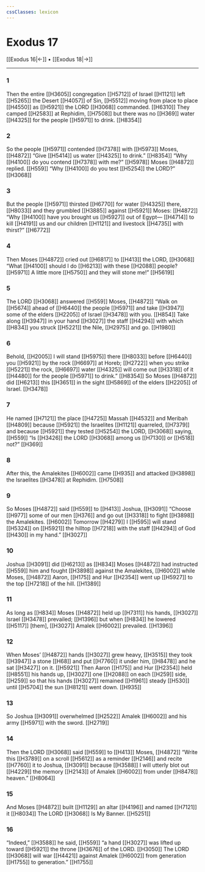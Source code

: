 ```yaml
---
cssClasses: lexicon
---
```


# Exodus 17

[[Exodus 16|←]] • [[Exodus 18|→]]

---

### 1
Then the entire [[H3605]] congregation [[H5712]] of Israel [[H1121]] left [[H5265]] the Desert [[H4057]] of Sin, [[H5512]] moving from place to place [[H4550]] as [[H5921]] the LORD [[H3068]] commanded. [[H6310]] They camped [[H2583]] at Rephidim, [[H7508]] but there was no [[H369]] water [[H4325]] for the people [[H5971]] to drink. [[H8354]]

### 2
So the people [[H5971]] contended [[H7378]] with [[H5973]] Moses, [[H4872]] “Give [[H5414]] us water [[H4325]] to drink.” [[H8354]] “Why [[H4100]] do you contend [[H7378]] with me?” [[H5978]] Moses [[H4872]] replied. [[H559]] “Why [[H4100]] do you test [[H5254]] the LORD?” [[H3068]]

### 3
But the people [[H5971]] thirsted [[H6770]] for water [[H4325]] there, [[H8033]] and they grumbled [[H3885]] against [[H5921]] Moses: [[H4872]] “Why [[H4100]] have you brought us [[H5927]] out of Egypt— [[H4714]] to kill [[H4191]] us and our children [[H1121]] and livestock [[H4735]] with thirst?” [[H6772]]

### 4
Then Moses [[H4872]] cried out [[H6817]] to [[H413]] the LORD, [[H3068]] “What [[H4100]] should I do [[H6213]] with these [[H2088]] people? [[H5971]] A little more [[H5750]] and they will stone me!” [[H5619]]

### 5
The LORD [[H3068]] answered [[H559]] Moses, [[H4872]] “Walk on [[H5674]] ahead of [[H6440]] the people [[H5971]] and take [[H3947]] some of the elders [[H2205]] of Israel [[H3478]] with you. [[H854]] Take along [[H3947]] in your hand [[H3027]] the staff [[H4294]] with which [[H834]] you struck [[H5221]] the Nile, [[H2975]] and go. [[H1980]]

### 6
Behold, [[H2005]] I will stand [[H5975]] there [[H8033]] before [[H6440]] you [[H5921]] by the rock [[H6697]] at Horeb; [[H2722]] when you strike [[H5221]] the rock, [[H6697]] water [[H4325]] will come out [[H3318]] of it [[H4480]] for the people [[H5971]] to drink.” [[H8354]] So Moses [[H4872]] did [[H6213]] this [[H3651]] in the sight [[H5869]] of the elders [[H2205]] of Israel. [[H3478]]

### 7
He named [[H7121]] the place [[H4725]] Massah [[H4532]] and Meribah [[H4809]] because [[H5921]] the Israelites [[H1121]] quarreled, [[H7379]] and because [[H5921]] they tested [[H5254]] the LORD, [[H3068]] saying, [[H559]] “Is [[H3426]] the LORD [[H3068]] among us [[H7130]] or [[H518]] not?” [[H369]]

### 8
After this, the Amalekites [[H6002]] came [[H935]] and attacked [[H3898]] the Israelites [[H3478]] at Rephidim. [[H7508]]

### 9
So Moses [[H4872]] said [[H559]] to [[H413]] Joshua, [[H3091]] “Choose [[H977]] some of our men [[H376]] and go out [[H3318]] to fight [[H3898]] the Amalekites. [[H6002]] Tomorrow [[H4279]] I [[H595]] will stand [[H5324]] on [[H5921]] the hilltop [[H7218]] with the staff [[H4294]] of God [[H430]] in my hand.” [[H3027]]

### 10
Joshua [[H3091]] did [[H6213]] as [[H834]] Moses [[H4872]] had instructed [[H559]] him  and fought [[H3898]] against the Amalekites, [[H6002]] while Moses, [[H4872]] Aaron, [[H175]] and Hur [[H2354]] went up [[H5927]] to the top [[H7218]] of the hill. [[H1389]]

### 11
As long as [[H834]] Moses [[H4872]] held up [[H7311]] his hands, [[H3027]] Israel [[H3478]] prevailed; [[H1396]] but when [[H834]] he lowered [[H5117]] [them], [[H3027]] Amalek [[H6002]] prevailed. [[H1396]]

### 12
When Moses’ [[H4872]] hands [[H3027]] grew heavy, [[H3515]] they took [[H3947]] a stone [[H68]] and put [[H7760]] it under him, [[H8478]] and he sat [[H3427]] on it. [[H5921]] Then Aaron [[H175]] and Hur [[H2354]] held [[H8551]] his hands up, [[H3027]] one [[H2088]] on each [[H259]] side, [[H259]] so that his hands [[H3027]] remained [[H1961]] steady [[H530]] until [[H5704]] the sun [[H8121]] went down. [[H935]]

### 13
So Joshua [[H3091]] overwhelmed [[H2522]] Amalek [[H6002]] and his army [[H5971]] with the sword. [[H2719]]

### 14
Then the LORD [[H3068]] said [[H559]] to [[H413]] Moses, [[H4872]] “Write this [[H3789]] on a scroll [[H5612]] as a reminder [[H2146]] and recite [[H7760]] it to Joshua, [[H3091]] because [[H3588]] I will utterly blot out [[H4229]] the memory [[H2143]] of Amalek [[H6002]] from under [[H8478]] heaven.” [[H8064]]

### 15
And Moses [[H4872]] built [[H1129]] an altar [[H4196]] and named [[H7121]] it [[H8034]] The LORD [[H3068]] Is My Banner. [[H5251]]

### 16
“Indeed,” [[H3588]] he said, [[H559]] “a hand [[H3027]] was lifted up toward [[H5921]] the throne [[H3676]] of the LORD. [[H3050]] The LORD [[H3068]] will war [[H4421]] against Amalek [[H6002]] from generation [[H1755]] to generation.” [[H1755]]

